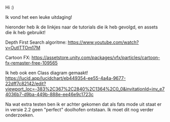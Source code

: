Hi :)


Ik vond het een leuke uitdaging! 

hieronder heb ik de linkjes naar de tutorials die ik heb gevolgd, en assets die ik heb gebruikt!

Depth First Search algoritme:
https://www.youtube.com/watch?v=OutlTTOm17M

Cartoon FX:
https://assetstore.unity.com/packages/vfx/particles/cartoon-fx-remaster-free-109565

Ik heb ook een Class diagram gemaakt!
https://lucid.app/lucidchart/eb449354-ee55-4a4a-9677-22dff7c82142/edit?viewport_loc=-383%2C367%2C2840%2C1364%2C0_0&invitationId=inv_e74036b7-d9ba-449b-888e-ee46e9c1723c

Na wat extra testen ben ik er achter gekomen dat als fats mode uit staat er in versie 2.2 geen "perfect" doolhofen ontstaan. Ik moet dit nog verder onderzoeken.
